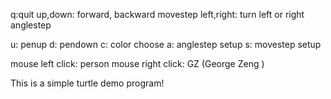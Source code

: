 q:quit
up,down: forward, backward movestep
left,right: turn left or right anglestep

u: penup
d: pendown
c: color choose
a: anglestep setup
s: movestep setup

mouse left click: person
mouse right click: GZ (George Zeng )

This is a simple turtle demo program!
